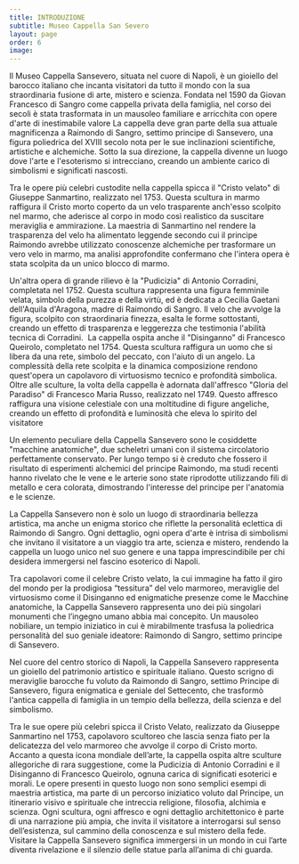 ```yaml
---
title: INTRODUZIONE
subtitle: Museo Cappella San Severo 
layout: page
order: 6
image: 
---
```



Il Museo Cappella Sansevero, situata nel cuore di Napoli, è un gioiello del barocco italiano che incanta visitatori da tutto il mondo con la sua straordinaria fusione di arte, mistero e scienza. Fondata nel 1590 da Giovan Francesco di Sangro come cappella privata della famiglia, nel corso dei secoli è stata trasformata in un mausoleo familiare e arricchita con opere d'arte di inestimabile valore
La cappella deve gran parte della sua attuale magnificenza a Raimondo di Sangro, settimo principe di Sansevero, una figura poliedrica del XVIII secolo nota per le sue inclinazioni scientifiche, artistiche e alchemiche. Sotto la sua direzione, la cappella divenne un luogo dove l'arte e l'esoterismo si intrecciano, creando un ambiente carico di simbolismi e significati nascosti.

Tra le opere più celebri custodite nella cappella spicca il "Cristo velato" di Giuseppe Sanmartino, realizzato nel 1753. Questa scultura in marmo raffigura il Cristo morto coperto da un velo trasparente anch'esso scolpito nel marmo, che aderisce al corpo in modo così realistico da suscitare meraviglia e ammirazione. La maestria di Sanmartino nel rendere la trasparenza del velo ha alimentato leggende secondo cui il principe Raimondo avrebbe utilizzato conoscenze alchemiche per trasformare un vero velo in marmo, ma analisi approfondite confermano che l'intera opera è stata scolpita da un unico blocco di marmo. 

Un'altra opera di grande rilievo è la "Pudicizia" di Antonio Corradini, completata nel 1752. Questa scultura rappresenta una figura femminile velata, simbolo della purezza e della virtù, ed è dedicata a Cecilia Gaetani dell'Aquila d'Aragona, madre di Raimondo di Sangro. Il velo che avvolge la figura, scolpito con straordinaria finezza, esalta le forme sottostanti, creando un effetto di trasparenza e leggerezza che testimonia l'abilità tecnica di Corradini. ​
La cappella ospita anche il "Disinganno" di Francesco Queirolo, completato nel 1754. Questa scultura raffigura un uomo che si libera da una rete, simbolo del peccato, con l'aiuto di un angelo. La complessità della rete scolpita e la dinamica composizione rendono quest'opera un capolavoro di virtuosismo tecnico e profondità simbolica. ​
Oltre alle sculture, la volta della cappella è adornata dall'affresco "Gloria del Paradiso" di Francesco Maria Russo, realizzato nel 1749. Questo affresco raffigura una visione celestiale con una moltitudine di figure angeliche, creando un effetto di profondità e luminosità che eleva lo spirito del visitatore

Un elemento peculiare della Cappella Sansevero sono le cosiddette "macchine anatomiche", due scheletri umani con il sistema circolatorio perfettamente conservato. Per lungo tempo si è creduto che fossero il risultato di esperimenti alchemici del principe Raimondo, ma studi recenti hanno rivelato che le vene e le arterie sono state riprodotte utilizzando fili di metallo e cera colorata, dimostrando l'interesse del principe per l'anatomia e le scienze. ​

La Cappella Sansevero non è solo un luogo di straordinaria bellezza artistica, ma anche un enigma storico che riflette la personalità eclettica di Raimondo di Sangro. Ogni dettaglio, ogni opera d'arte è intrisa di simbolismi che invitano il visitatore a un viaggio tra arte, scienza e mistero, rendendo la cappella un luogo unico nel suo genere e una tappa imprescindibile per chi desidera immergersi nel fascino esoterico di Napoli.​

Tra capolavori come il celebre Cristo velato, la cui immagine ha fatto il giro del mondo per la prodigiosa “tessitura” del velo marmoreo, meraviglie del virtuosismo come il Disinganno ed enigmatiche presenze come le Macchine anatomiche, la Cappella Sansevero rappresenta uno dei più singolari monumenti che l’ingegno umano abbia mai concepito. Un mausoleo nobiliare, un tempio iniziatico in cui è mirabilmente trasfusa la poliedrica personalità del suo geniale ideatore: Raimondo di Sangro, settimo principe di Sansevero.

Nel cuore del centro storico di Napoli, la Cappella Sansevero rappresenta un gioiello del patrimonio artistico e spirituale italiano. Questo scrigno di meraviglie barocche fu voluto da Raimondo di Sangro, settimo Principe di Sansevero, figura enigmatica e geniale del Settecento, che trasformò l'antica cappella di famiglia in un tempio della bellezza, della scienza e del simbolismo.

Tra le sue opere più celebri spicca il Cristo Velato, realizzato da Giuseppe Sanmartino nel 1753, capolavoro scultoreo che lascia senza fiato per la delicatezza del velo marmoreo che avvolge il corpo di Cristo morto. Accanto a questa icona mondiale dell’arte, la cappella ospita altre sculture allegoriche di rara suggestione, come la Pudicizia di Antonio Corradini e il Disinganno di Francesco Queirolo, ognuna carica di significati esoterici e morali.
Le opere presenti in questo luogo non sono semplici esempi di maestria artistica, ma parte di un percorso iniziatico voluto dal Principe, un itinerario visivo e spirituale che intreccia religione, filosofia, alchimia e scienza. Ogni scultura, ogni affresco e ogni dettaglio architettonico è parte di una narrazione più ampia, che invita il visitatore a interrogarsi sul senso dell’esistenza, sul cammino della conoscenza e sul mistero della fede.
Visitare la Cappella Sansevero significa immergersi in un mondo in cui l’arte diventa rivelazione e il silenzio delle statue parla all’anima di chi guarda.
